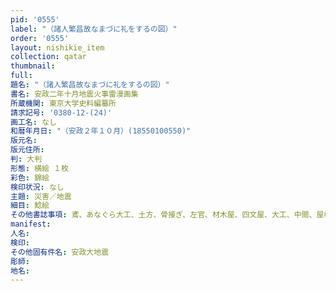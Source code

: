 ```yaml
---
pid: '0555'
label: "（諸人繁昌故なまづに礼をするの図）"
order: '0555'
layout: nishikie_item
collection: qatar
thumbnail: 
full: 
題名: "（諸人繁昌故なまづに礼をするの図）"
書名: 安政二年十月地震火事雷漫画集
所蔵機関: 東京大学史料編纂所
請求記号: '0380-12-(24)'
画工名: なし
和暦年月日: "（安政２年１０月）(18550100550)"
版元名: 
版元住所: 
判: 大判
形態: 横絵 １枚
彩色: 錦絵
検印状況: なし
主題: 災害／地震
細目: 鯰絵
その他書誌事項: 鳶、あなぐら大工、土方、骨接ぎ、左官、材木屋、四文屋、大工、中間、屋根屋、駕籠屋、医者が礼をいっている図
manifest: 
人名: 
検印: 
その他固有件名: 安政大地震
彫師: 
地名: 
---
```

